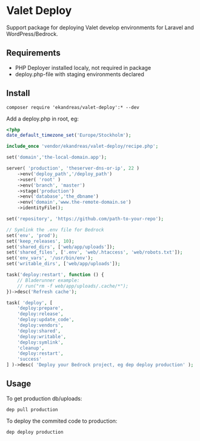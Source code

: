 # Valet Deploy
Support package for deploying Valet develop environments for Laravel and WordPress/Bedrock.

## Requirements
* PHP Deployer installed localy, not required in package
* deploy.php-file with staging environments declared

## Install
```
composer require 'ekandreas/valet-deploy':* --dev
```

Add a deploy.php in root, eg:

```php
<?php
date_default_timezone_set('Europe/Stockholm');

include_once 'vendor/ekandreas/valet-deploy/recipe.php';

set('domain','the-local-domain.app');

server( 'production', 'theserver-dns-or-ip', 22 )
    ->env('deploy_path','/deploy_path')
    ->user( 'root' )
    ->env('branch', 'master')
    ->stage('production')
    ->env('database','the_dbname')
    ->env('domain','www.the-remote-domain.se')
    ->identityFile();

set('repository', 'https://github.com/path-to-your-repo');

// Symlink the .env file for Bedrock
set('env', 'prod');
set('keep_releases', 10);
set('shared_dirs', ['web/app/uploads']);
set('shared_files', ['.env', 'web/.htaccess', 'web/robots.txt']);
set('env_vars', '/usr/bin/env');
set('writable_dirs', ['web/app/uploads']);

task('deploy:restart', function () {
    // Bladerunner example: 
    // run("rm -f web/app/uploads/.cache/*");
})->desc('Refresh cache');

task( 'deploy', [
    'deploy:prepare',
    'deploy:release',
    'deploy:update_code',
    'deploy:vendors',
    'deploy:shared',
    'deploy:writable',
    'deploy:symlink',
    'cleanup',
    'deploy:restart',
    'success'
] )->desc( 'Deploy your Bedrock project, eg dep deploy production' );
```

## Usage
To get production db/uploads:
```
dep pull production
```

To deploy the commited code to production:
```
dep deploy production
```




